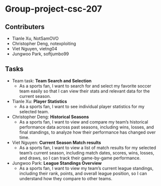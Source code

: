 # Group-project-csc-207
## Contributers
- Tianle Xu, NotSamOVO
- Christopher Deng, notexploiting
- Viet Nguyen, vietng04
- Jungwoo Park, softjumbo99
## Tasks
- Team task: **Team Search and Selection**
  - As a sports fan, I want to search for and select my favorite soccer team easily so that I can view their stats and relevant data for the current season.
- Tianle Xu: **Player Statistics**
  - As a sports fan, I want to see individual player statistics for my selected team.
- Christopher Deng: **Historical Seasons**
  - As a sports fan, I want to view and compare my team’s historical performance data across past seasons, including wins, losses, and final standings, to analyze how their performance has changed over time.
- Viet Nguyen: **Current Season Match results**
  - As a sports fan, I want to view a list of match results for my selected team’s current season, including match dates, scores, wins, losses, and draws, so I can track their game-by-game performance.
- Jungwoo Park: **League Standings Overview**
  - As a sports fan, I want to view my team’s current league standings, including their rank, points, and overall league position, so I can understand how they compare to other teams.
